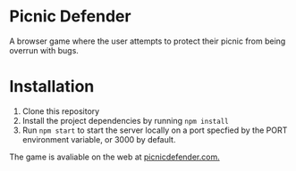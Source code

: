 # Picnic Defender

A browser game where the user attempts to protect their picnic from being overrun with bugs.

# Installation

1. Clone this repository
2. Install the project dependencies by running `npm install`
3. Run `npm start` to start the server locally on a port specfied by the PORT environment variable, or 3000 by default.

The game is avaliable on the web at [picnicdefender.com.](https://picnic-defender.onrender.com/)
